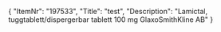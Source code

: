 {
  "ItemNr": "197533",
  "Title": "test",
  "Description": "Lamictal, tuggtablett/dispergerbar tablett 100 mg GlaxoSmithKline AB"
}
